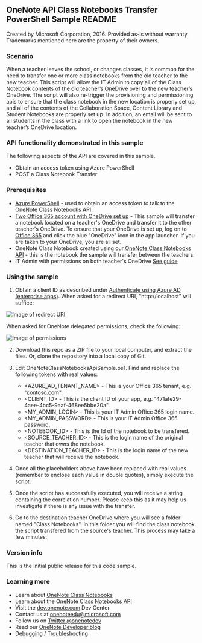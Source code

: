 ## OneNote API Class Notebooks Transfer PowerShell Sample README

Created by Microsoft Corporation, 2016. Provided as-is without warranty. Trademarks mentioned here are the property of their owners.

### Scenario

When a teacher leaves the school, or changes classes, it is common for the need to transfer one or more class notebooks from the old teacher to the new teacher.  This script will allow the IT Admin to copy all of the Class Notebook contents of the old teacher’s OneDrive over to the new teacher’s OneDrive.  The script will also re-trigger the provisioning and permissioning apis to ensure that the class notebook in the new location is properly set up, and all of the contents of the Collaboration Space, Content Library and Student Notebooks are properly set up.  In addition, an email will be sent to all students in the class with a link to open the notebook in the new teacher’s OneDrive location.

### API functionality demonstrated in this sample

The following aspects of the API are covered in this sample. 

* Obtain an access token using Azure PowerShell
* POST a Class Notebook Transfer

### Prerequisites

* [Azure PowerShell](https://azure.microsoft.com/en-us/documentation/articles/powershell-install-configure) - used to obtain an access token to talk to the OneNote Class Notebooks API.
* [Two Office 365 account with OneDrive set up](https://portal.office.com) - This sample will transfer a notebook located on a teacher's OneDrive and transfer it to the other teacher's OneDrive. To ensure that your OneDrive is set up, log on to [Office 365](https://portal.office.com) and click the blue "OneDrive" icon in the app launcher. If you are taken to your OneDrive, you are all set.
* OneNote Class Notebook created using our [OneNote Class Notebooks API](https://github.com/OneNoteDev/OneNoteClassNotebookAPISamplePowerShell) - this is the notebook the sample will transfer between the teachers.
* IT Admin with permissions on both teacher's OneDrive [See guide](http://www.sharepointdiary.com/2015/08/sharepoint-online-add-site-collection-administrator-using-powershell.html)


### Using the sample

1. Obtain a client ID as described under [Authenticate using Azure AD (enterprise apps)](https://msdn.microsoft.com/office/office365/howto/onenote-auth#aad-auth). When asked for a redirect URI, "http://localhost" will suffice:

  ![Image of redirect URI](http://i.imgur.com/wfsOClm.png)

  When asked for OneNote delegated permissions, check the following:

  ![Image of permissions](http://i.imgur.com/adTLghg.png)

2. Download this repo as a ZIP file to your local computer, and extract the files. Or, clone the repository into a local copy of Git.

3. Edit OneNoteClassNotebooksApiSample.ps1. Find and replace the following tokens with real values:
   * &lt;AZURE_AD_TENANT_NAME&gt; - This is your Office 365 tenant, e.g. "contoso.com".
   * &lt;CLIENT_ID&gt; - This is the client ID of your app, e.g. "471afe29-4aee-4bc5-9aaf-468ee5bbe20a".
   * &lt;MY_ADMIN_LOGIN&gt; - This is your IT Admin Office 365 login name.
   * &lt;MY_ADMIN_PASSWORD&gt; - This is your IT Admin Office 365 password.
   * &lt;NOTEBOOK_ID&gt; - This is the Id of the notebook to be transfered.
   * &lt;SOURCE_TEACHER_ID&gt; - This is the login name of the original teacher that owns the notebook.
   * &lt;DESTINATION_TEACHER_ID&gt; - This is the login name of the new teacher that will receive the notebook.

4. Once all the placeholders above have been replaced with real values (remember to enclose each value in double quotes), simply execute the script.

5. Once the script has successfully executed, you will receive a string containing the correlation number. Please keep this as it may help us investigate if there is any issue with the transfer.

6. Go to the destination teacher OneDrive where you will see a folder named "Class Notebooks". In this folder you will find the class notebook the script transfered from the source's teacher. This process may take a few minutes.

### Version info

This is the initial public release for this code sample.

### Learning more

* Learn about [OneNote Class Notebooks](https://www.onenote.com/classnotebook)
* Learn about the [OneNote Class Notebooks API](https://msdn.microsoft.com/office/office365/howto/onenote-classnotebook)
* Visit the [dev.onenote.com](http://dev.onenote.com) Dev Center
* Contact us at [onenoteedu@microsoft.com](mailto:onenoteedu@microsoft.com)
* Follow us on [Twitter @onenotedev](http://www.twitter.com/onenotedev)
* Read our [OneNote Developer blog](http://go.microsoft.com/fwlink/?LinkID=390183)
* [Debugging / Troubleshooting](http://msdn.microsoft.com/EN-US/library/office/dn575430.aspx)
